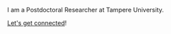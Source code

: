I am a Postdoctoral Researcher at Tampere University.

<a href="contact" id="call-to-action">Let's get connected</a>!
